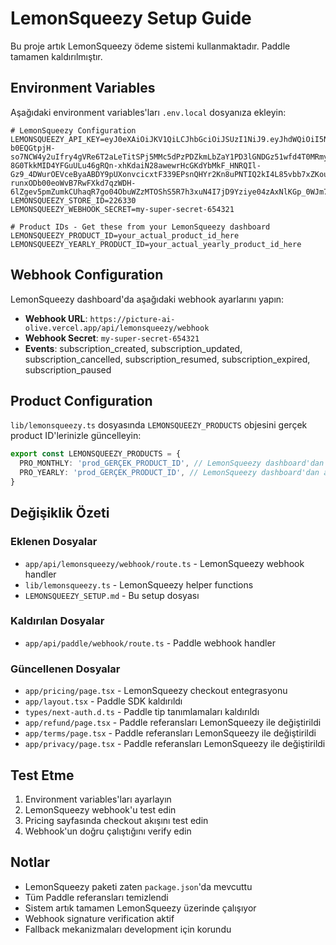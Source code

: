 # LemonSqueezy Setup Guide

Bu proje artık LemonSqueezy ödeme sistemi kullanmaktadır. Paddle tamamen kaldırılmıştır.

## Environment Variables

Aşağıdaki environment variables'ları `.env.local` dosyanıza ekleyin:

```env
# LemonSqueezy Configuration
LEMONSQUEEZY_API_KEY=eyJ0eXAiOiJKV1QiLCJhbGciOiJSUzI1NiJ9.eyJhdWQiOiI5NGQ1OWNlZi1kYmI4LTRlYTUtYjE3OC1kMjU0MGZjZDY5MTkiLCJqdGkiOiI5Yzc3MmUyN2YwOTY0OTJmZmVmZDM1YmUzOWMwMTAyMmQ0ZGY3MDZmOTE2OWM2NGRlYTYzODM3NWZkMTk3NTU0N2FmY2JkOGUyZDVjMDVmZSIsImlhdCI6MTc1OTIzNDY2MS42Mzk0NDUsIm5iZiI6MTc1OTIzNDY2MS42Mzk0NDcsImV4cCI6MjA3NDc2NzQ2MS42MjUzNDcsInN1YiI6IjU2MTAzNTIiLCJzY29wZXMiOltdfQ.QkB0w9sEn6lNoyjigYQXRT7JNZUCY0n2lxEEgLIi0x1q0LVHeVngwvWmkLMW6N9XSLiRRVFU_oWtTlTGyHa0TCgsQatdFQ1YQXRT7JNZUCY0n2lxEEgLIi0x1q0LVHeVngwvWmkLMW6N9XSLiRRVFU_oWtTlTGyHa0TCgsQatdFQ1YWThw7jq-b0EQGtpjH-so7NCW4y2uIfry4gVRe6T2aLeTitSPj5MMc5dPzPDZkmLbZaY1PD3lGNDGz51wfd4T0MRmy4GOPK6M44QlYBsLjCHAlYavijjmdSOlqUen-8G0TkkMID4YFGuULu46gRQn-xhKdaiN28awewrHcGKdYbMkF_HNRQIl-Gz9_4DWurOEVceByaABDY9pUXonvcicxtF339EPsnQHYr2Kn8uPNTIQ2kI4L85vbb7xZKoukf6NcFM1Ubcbe_E1PieRjLXV5qfakHtjyP9KwDQLXXFe0qc53GjLkJNB0y1RG5hquoOMmhRF5brCRHlqasY1_f5uuTmjPA7ZIr4-runxODb00eoWvB7RwFXkd7qzWDH-6lZgev5pmZumkCUhaqR7go04ObuWZzMTOShS5R7h3xuN4I7jD9Yziye04zAxNlKGp_0WJm7td1FMew7neEHyrELeYmoPjcEdUVRtFkv_tWV1adNMvDRMMOV_YlJ8wnPR5TCEft0LSYmopGovw5qryrcA2qeleQGTA3FkZGvVlWb7HiMG6nbjy8jmXHT0HzBXrg5i5p0tuS0HqCY
LEMONSQUEEZY_STORE_ID=226330
LEMONSQUEEZY_WEBHOOK_SECRET=my-super-secret-654321

# Product IDs - Get these from your LemonSqueezy dashboard
LEMONSQUEEZY_PRODUCT_ID=your_actual_product_id_here
LEMONSQUEEZY_YEARLY_PRODUCT_ID=your_actual_yearly_product_id_here
```

## Webhook Configuration

LemonSqueezy dashboard'da aşağıdaki webhook ayarlarını yapın:

- **Webhook URL**: `https://picture-ai-olive.vercel.app/api/lemonsqueezy/webhook`
- **Webhook Secret**: `my-super-secret-654321`
- **Events**: subscription_created, subscription_updated, subscription_cancelled, subscription_resumed, subscription_expired, subscription_paused

## Product Configuration

`lib/lemonsqueezy.ts` dosyasında `LEMONSQUEEZY_PRODUCTS` objesini gerçek product ID'lerinizle güncelleyin:

```typescript
export const LEMONSQUEEZY_PRODUCTS = {
  PRO_MONTHLY: 'prod_GERÇEK_PRODUCT_ID', // LemonSqueezy dashboard'dan alın
  PRO_YEARLY: 'prod_GERÇEK_PRODUCT_ID', // LemonSqueezy dashboard'dan alın
}
```

## Değişiklik Özeti

### Eklenen Dosyalar
- `app/api/lemonsqueezy/webhook/route.ts` - LemonSqueezy webhook handler
- `lib/lemonsqueezy.ts` - LemonSqueezy helper functions
- `LEMONSQUEEZY_SETUP.md` - Bu setup dosyası

### Kaldırılan Dosyalar
- `app/api/paddle/webhook/route.ts` - Paddle webhook handler

### Güncellenen Dosyalar
- `app/pricing/page.tsx` - LemonSqueezy checkout entegrasyonu
- `app/layout.tsx` - Paddle SDK kaldırıldı
- `types/next-auth.d.ts` - Paddle tip tanımlamaları kaldırıldı
- `app/refund/page.tsx` - Paddle referansları LemonSqueezy ile değiştirildi
- `app/terms/page.tsx` - Paddle referansları LemonSqueezy ile değiştirildi
- `app/privacy/page.tsx` - Paddle referansları LemonSqueezy ile değiştirildi

## Test Etme

1. Environment variables'ları ayarlayın
2. LemonSqueezy webhook'u test edin
3. Pricing sayfasında checkout akışını test edin
4. Webhook'un doğru çalıştığını verify edin

## Notlar

- LemonSqueezy paketi zaten `package.json`'da mevcuttu
- Tüm Paddle referansları temizlendi
- Sistem artık tamamen LemonSqueezy üzerinde çalışıyor
- Webhook signature verification aktif
- Fallback mekanizmaları development için korundu
